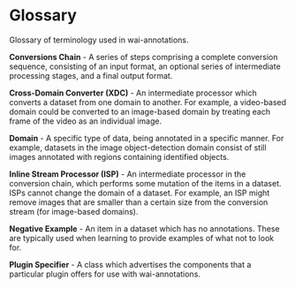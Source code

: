 # Glossary

Glossary of terminology used in wai-annotations.

**Conversions Chain** - A series of steps comprising a complete conversion sequence, consisting of an input format, an
                        optional series of intermediate processing stages, and a final output format.
                              
**Cross-Domain Converter (XDC)** - An intermediate processor which converts a dataset from one domain to another.
                                   For example, a video-based domain could be converted to an image-based domain
                                   by treating each frame of the video as an individual image.

**Domain** - A specific type of data, being annotated in a specific manner. For example, datasets
             in the image object-detection domain consist of still images annotated with regions
             containing identified objects.
             
**Inline Stream Processor (ISP)** - An intermediate processor in the conversion chain, which performs some
                                    mutation of the items in a dataset. ISPs cannot change the domain of a
                                    dataset. For example, an ISP might remove images that are smaller than a
                                    certain size from the conversion stream (for image-based domains).
                                    
**Negative Example** - An item in a dataset which has no annotations. These are typically used when learning to provide
                       examples of what not to look for.

**Plugin Specifier** - A class which advertises the components that a particular plugin offers for use with
                       wai-annotations.
